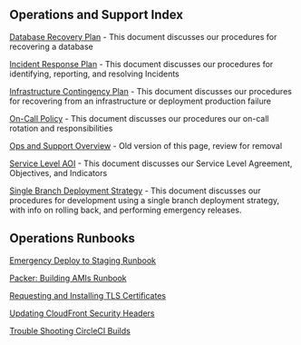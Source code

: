 ## Operations and Support Index

[Database Recovery Plan](https://github.com/CMSgov/eAPD/wiki/Database-Recovery-Plan) - This document discusses our procedures for recovering a database  

[Incident Response Plan](https://github.com/CMSgov/eAPD/wiki/Incident-Response-Plan)  - This document discusses our procedures for identifying, reporting, and resolving Incidents  

[Infrastructure Contingency Plan](https://github.com/CMSgov/eAPD/wiki/Infrastructure-Contingency-Plan) - This document discusses our procedures for recovering from an infrastructure or deployment production failure  

[On-Call Policy](https://github.com/CMSgov/eAPD/wiki/On-Call-Policy) - This document discusses our procedures our on-call rotation and responsibilities  

[Ops and Support Overview](https://github.com/CMSgov/eAPD/wiki/Ops-and-Support-Overview) - Old version of this page, review for removal

[Service Level AOI](https://github.com/CMSgov/eAPD/wiki/Service-Level-AOI) - This document discusses our Service Level Agreement, Objectives, and Indicators

[Single Branch Deployment Strategy](https://github.com/CMSgov/eAPD/wiki/Single-Branch-Deployment-Strategy) - This document discusses our procedures for development using a single branch deployment strategy, with info on rolling back, and performing emergency releases.

## Operations Runbooks

[Emergency Deploy to Staging Runbook](https://github.com/CMSgov/eAPD/wiki/Emergency-Deploy-to-Staging-Runbook)

[Packer: Building AMIs Runbook](https://github.com/CMSgov/eAPD/wiki/Packer%3A-Building-AMIs-Runbook)

[Requesting and Installing TLS Certificates](https://github.com/CMSgov/eAPD/wiki/Requesting-and-Installing-TLS-Certificates)  

[Updating CloudFront Security Headers](https://github.com/CMSgov/eAPD/wiki/Updating-CloudFront-Security-Headers)

[Trouble Shooting CircleCI Builds](https://github.com/CMSgov/eAPD/wiki/Trouble-Shooting-CircleCI-Builds)
